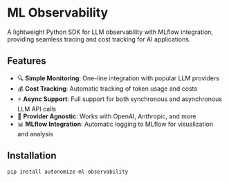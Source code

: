 # ML Observability

A lightweight Python SDK for LLM observability with MLflow integration, providing seamless tracing and cost tracking for AI applications.

## Features

- 🔍 **Simple Monitoring**: One-line integration with popular LLM providers
- 💰 **Cost Tracking**: Automatic tracking of token usage and costs
- ⚡ **Async Support**: Full support for both synchronous and asynchronous LLM API calls
- 🔄 **Provider Agnostic**: Works with OpenAI, Anthropic, and more
- 📊 **MLflow Integration**: Automatic logging to MLflow for visualization and analysis

## Installation

```bash
pip install autonomize-ml-observability
```